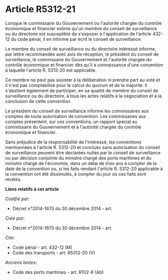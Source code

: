 # Article R5312-21

Lorsque le commissaire du Gouvernement ou l'autorité chargée du contrôle économique et financier estime qu'un membre du
conseil de surveillance ou du directoire est susceptible de s'exposer à l'application de l'article 432-12 du code pénal, il
en informe par écrit le conseil de surveillance. 

Le membre du conseil de surveillance ou du directoire intéressé informe, par lettre recommandée avec avis de réception, le
président du conseil de surveillance, le commissaire du Gouvernement et l'autorité chargée du contrôle économique et
financier dès qu'il a connaissance d'une convention à laquelle l'article R. 5312-20 est applicable. 

Ce membre ne peut pas assister à la délibération ni prendre part au vote et il n'est pas comptabilisé pour le calcul du
quorum et de la majorité. Il s'abstient également de participer, en sa qualité de membre du conseil de surveillance ou du
directoire, à tous les actes relatifs à la négociation et à la conclusion de cette convention. 

Le président du conseil de surveillance informe les commissaires aux comptes de toute autorisation de convention. Les
commissaires aux comptes présentent, sur ces conventions, un rapport spécial au commissaire du Gouvernement et à l'autorité
chargée du contrôle économique et financier. 

Sans préjudice de la responsabilité de l'intéressé, les conventions mentionnées à l'article R. 5312-20 et conclues sans
autorisation du conseil de surveillance peuvent être déclarées nulles par le conseil de surveillance ou par décision
conjointe du ministre chargé des ports maritimes et du ministre chargé de l'économie, dans un délai de trois ans à compter de
la date de la convention ou, si les faits rendant l'article R. 5312-20 applicable à la convention ont été dissimulés, à
compter du jour où ces faits sont révélés.

**Liens relatifs à cet article**

_Codifié par_:

  - Décret n°2014-1670 du 30 décembre 2014 - art.

_Créé par_:

  - Décret n°2014-1670 du 30 décembre 2014 - art.

_Cite_:

  - Code pénal - art. 432-12 (M)
  - Code des transports - art. R5312-20 (V)

_Anciens textes_:

  - Code des ports maritimes - art. R102-8 (Ab)
